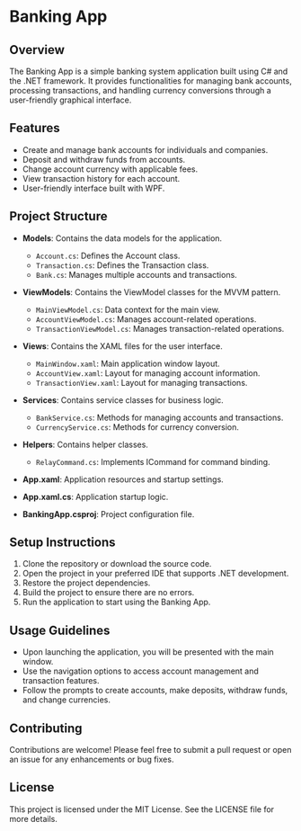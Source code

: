 # Banking App

## Overview
The Banking App is a simple banking system application built using C# and the .NET framework. It provides functionalities for managing bank accounts, processing transactions, and handling currency conversions through a user-friendly graphical interface.

## Features
- Create and manage bank accounts for individuals and companies.
- Deposit and withdraw funds from accounts.
- Change account currency with applicable fees.
- View transaction history for each account.
- User-friendly interface built with WPF.

## Project Structure
- **Models**: Contains the data models for the application.
  - `Account.cs`: Defines the Account class.
  - `Transaction.cs`: Defines the Transaction class.
  - `Bank.cs`: Manages multiple accounts and transactions.
  
- **ViewModels**: Contains the ViewModel classes for the MVVM pattern.
  - `MainViewModel.cs`: Data context for the main view.
  - `AccountViewModel.cs`: Manages account-related operations.
  - `TransactionViewModel.cs`: Manages transaction-related operations.

- **Views**: Contains the XAML files for the user interface.
  - `MainWindow.xaml`: Main application window layout.
  - `AccountView.xaml`: Layout for managing account information.
  - `TransactionView.xaml`: Layout for managing transactions.

- **Services**: Contains service classes for business logic.
  - `BankService.cs`: Methods for managing accounts and transactions.
  - `CurrencyService.cs`: Methods for currency conversion.

- **Helpers**: Contains helper classes.
  - `RelayCommand.cs`: Implements ICommand for command binding.

- **App.xaml**: Application resources and startup settings.
- **App.xaml.cs**: Application startup logic.
- **BankingApp.csproj**: Project configuration file.

## Setup Instructions
1. Clone the repository or download the source code.
2. Open the project in your preferred IDE that supports .NET development.
3. Restore the project dependencies.
4. Build the project to ensure there are no errors.
5. Run the application to start using the Banking App.

## Usage Guidelines
- Upon launching the application, you will be presented with the main window.
- Use the navigation options to access account management and transaction features.
- Follow the prompts to create accounts, make deposits, withdraw funds, and change currencies.

## Contributing
Contributions are welcome! Please feel free to submit a pull request or open an issue for any enhancements or bug fixes.

## License
This project is licensed under the MIT License. See the LICENSE file for more details.